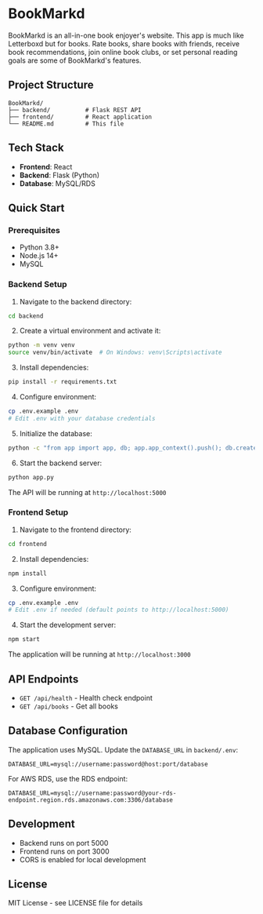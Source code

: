 # BookMarkd
BookMarkd is an all-in-one book enjoyer's website. This app is much like Letterboxd but for books. Rate books, share books with friends, receive book recommendations, join online book clubs, or set personal reading goals are some of BookMarkd's features.

## Project Structure

```
BookMarkd/
├── backend/          # Flask REST API
├── frontend/         # React application
└── README.md         # This file
```

## Tech Stack

- **Frontend**: React
- **Backend**: Flask (Python)
- **Database**: MySQL/RDS

## Quick Start

### Prerequisites

- Python 3.8+
- Node.js 14+
- MySQL

### Backend Setup

1. Navigate to the backend directory:
```bash
cd backend
```

2. Create a virtual environment and activate it:
```bash
python -m venv venv
source venv/bin/activate  # On Windows: venv\Scripts\activate
```

3. Install dependencies:
```bash
pip install -r requirements.txt
```

4. Configure environment:
```bash
cp .env.example .env
# Edit .env with your database credentials
```

5. Initialize the database:
```bash
python -c "from app import app, db; app.app_context().push(); db.create_all()"
```

6. Start the backend server:
```bash
python app.py
```

The API will be running at `http://localhost:5000`

### Frontend Setup

1. Navigate to the frontend directory:
```bash
cd frontend
```

2. Install dependencies:
```bash
npm install
```

3. Configure environment:
```bash
cp .env.example .env
# Edit .env if needed (default points to http://localhost:5000)
```

4. Start the development server:
```bash
npm start
```

The application will be running at `http://localhost:3000`

## API Endpoints

- `GET /api/health` - Health check endpoint
- `GET /api/books` - Get all books

## Database Configuration

The application uses MySQL. Update the `DATABASE_URL` in `backend/.env`:

```
DATABASE_URL=mysql://username:password@host:port/database
```

For AWS RDS, use the RDS endpoint:
```
DATABASE_URL=mysql://username:password@your-rds-endpoint.region.rds.amazonaws.com:3306/database
```

## Development

- Backend runs on port 5000
- Frontend runs on port 3000
- CORS is enabled for local development

## License

MIT License - see LICENSE file for details

